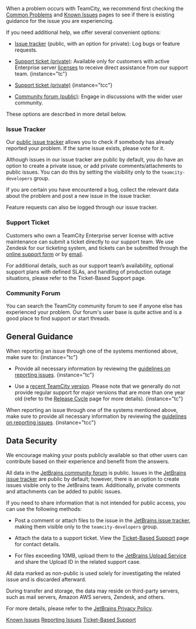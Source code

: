 [//]: # (title: Troubleshooting and Support)
[//]: # (auxiliary-id: Troubleshooting)


When a problem occurs with TeamCity, we recommend first checking the [Common Problems](common-problems.md) and [Known Issues](known-issues.md) pages to see if there is existing guidance for the issue you are experiencing.

If you need additional help, we offer several convenient options:

* [Issue tracker](https://youtrack.jetbrains.com/issues/TW) (public, with an option for private): Log bugs or feature requests.

* [Support ticket (private)](ticket-based-support.md): Available only for customers with active Enterprise server [licenses](licensing-policy.md) to receive direct assistance from our support team.
    {instance="tc"}

* [Support ticket (private)](ticket-based-support.md)
  {instance="tcc"}

* [Community forum (public)](https://jb.gg/teamcity-forum): Engage in discussions with the wider user community.

These options are described in more detail below.


### Issue Tracker

Our [public issue tracker](https://youtrack.jetbrains.com/issues/TW) allows you to check if somebody has already reported your problem. If the same issue exists, please vote for it.

Although issues in our issue tracker are public by default, you do have an option to create a private issue, or add private comments/attachments to public issues. You can do this by setting the visibility only to the `teamcity-developers` group.

If you are certain you have encountered a bug, collect the relevant data about the problem and post a new issue in the issue tracker.

Feature requests can also be logged through our issue tracker.

### Support Ticket

Customers who own a TeamCity Enterprise server license with active maintenance can submit a ticket directly to our support team. We use Zendesk for our ticketing system, and tickets can be submitted through the [online support form](https://teamcity-support.jetbrains.com/hc/en-us/requests/new?ticket_form_id=66621) or by [email](mailto:teamcity-support@jetbrains.com).

For additional details, such as our support team’s availability, optional support plans with defined SLAs, and handling of production outage situations, please refer to the Ticket-Based Support page.

### Community Forum

You can search the TeamCity community forum to see if anyone else has experienced your problem. Our forum's user base is quite active and is a good place to find support or start threads.

## General Guidance

When reporting an issue through one of the systems mentioned above, make sure to:
{instance="tc"}

* Provide all necessary information by reviewing the [guidelines on reporting issues](reporting-issues.md).
    {instance="tc"}

* Use a [recent TeamCity version](previous-releases-downloads.md). Please note that we generally do not provide regular support for major versions that are more than one year old (refer to the [Release Cycle](teamcity-release-cycle.md) page for more details).
    {instance="tc"}


When reporting an issue through one of the systems mentioned above, make sure to provide all necessary information by reviewing the [guidelines on reporting issues](reporting-issues.md).
{instance="tcc"}



## Data Security

We encourage making your posts publicly available so that other users can contribute based on their experience and benefit from the answers.

All data in the [JetBrains community forum](https://jb.gg/teamcity-forum) is public. Issues in the [JetBrains issue tracker](https://youtrack.jetbrains.com/issues/TW) are public by default; however, there is an option to create issues visible only to the JetBrains team. Additionally, private comments and attachments can be added to public issues.

If you need to share information that is not intended for public access, you can use the following methods:

* Post a comment or attach files to the issue in the [JetBrains issue tracker](https://youtrack.jetbrains.com/issues/TW), making them visible only to the `teamcity-developers` group.

* Attach the data to a support ticket. View the [Ticket-Based Support](ticket-based-support.md) page for contact details.

* For files exceeding 10MB, upload them to the [JetBrains Upload Service](reporting-issues.md#Uploading+Large+Data+Archives) and share the Upload ID in the related support case.

All data marked as non-public is used solely for investigating the related issue and is discarded afterward.

During transfer and storage, the data may reside on third-party servers, such as mail servers, Amazon AWS servers, Zendesk, and others.

For more details, please refer to the [JetBrains Privacy Policy](https://www.jetbrains.com/company/privacy.html).







<!--



When a problem with TeamCity occurs, there is a number of places to look for information:
* Check [Known Issues](known-issues.md) and [Common Problems](common-problems.md).
* Visit the [TeamCity forum](https://jb.gg/teamcity-forum) — you can search the forum to see if anyone else has experienced your problem. Our forum's user base is quite active and is a good place to find support or start threads.
* [TeamCity issue tracker](https://youtrack.jetbrains.com/issues/TW) — check if somebody has already reported your problem. If the same issue exists, please vote for the issue. If you are sure you have faced a bug, please [collect](reporting-issues.md) the relevant data about the problem and post a new issue to the tracker. Be sure to include the TeamCity version, describe where exactly you see the problem, and what actions were preceding it. If relevant, please describe your environment (OS, web server, TeamCity distribution used, how TeamCity is set up, and so on).
* [Contact us](troubleshooting.md) to report an issue or ask a question using the general guidelines described.
* If you own Enterprise TeamCity license and need to submit information that is not meant to be public, you can also contact the development team via [this online form](https://teamcity-support.jetbrains.com/hc/en-us/requests/new?ticket_form_id=66621){nullable="true"} or [feedback email](mailto:teamcity-support@jetbrains.com?subject=(build: )).

To speed up the resolution of your problem, make sure to:
* include the affected TeamCity version;
* include detailed exact error messages, logs, screenshots;
* mention all related postings on the topic.

-->

 <seealso>
        <category ref="troubleshooting">
            <a href="known-issues.md">Known Issues</a>
            <a href="reporting-issues.md">Reporting Issues</a>
            <a href="ticket-based-support.md">Ticket-Based Support</a>
        </category>
</seealso>